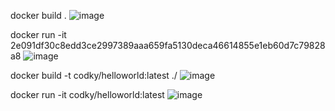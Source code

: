 docker build .
![image](https://github.com/user-attachments/assets/5124f151-2223-4296-aff5-c5e2a67bd12c)

docker run -it 2e091df30c8edd3ce2997389aaa659fa5130deca46614855e1eb60d7c79828a8
![image](https://github.com/user-attachments/assets/199f0d3a-8c01-44e9-a7fb-238b9329c6b8)

docker build -t codky/helloworld:latest ./
![image](https://github.com/user-attachments/assets/b8519b99-ede8-4ad4-a12f-b476d86788f6)

docker run -it codky/helloworld:latest
![image](https://github.com/user-attachments/assets/6eb95b1d-4963-407a-a5d0-8b044758c3c7)
